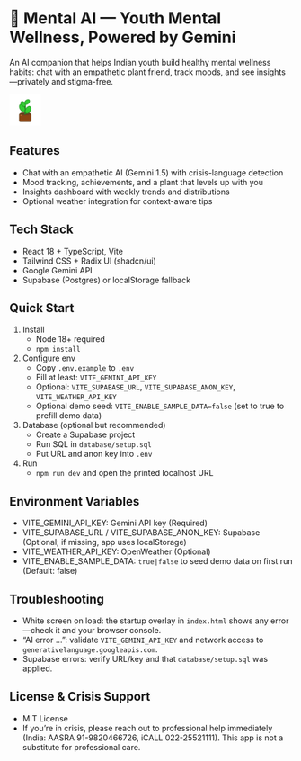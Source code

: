 # 🧠 Mental AI — Youth Mental Wellness, Powered by Gemini

An AI companion that helps Indian youth build healthy mental wellness habits: chat with an empathetic plant friend, track moods, and see insights—privately and stigma-free.

<img src="public/plant-favicon.svg" height="56" alt="Mental AI" />

## Features
- Chat with an empathetic AI (Gemini 1.5) with crisis-language detection
- Mood tracking, achievements, and a plant that levels up with you
- Insights dashboard with weekly trends and distributions
- Optional weather integration for context-aware tips

## Tech Stack
- React 18 + TypeScript, Vite
- Tailwind CSS + Radix UI (shadcn/ui)
- Google Gemini API
- Supabase (Postgres) or localStorage fallback

## Quick Start
1) Install
   - Node 18+ required
   - `npm install`
2) Configure env
   - Copy `.env.example` to `.env`
   - Fill at least: `VITE_GEMINI_API_KEY`
   - Optional: `VITE_SUPABASE_URL`, `VITE_SUPABASE_ANON_KEY`, `VITE_WEATHER_API_KEY`
   - Optional demo seed: `VITE_ENABLE_SAMPLE_DATA=false` (set to true to prefill demo data)
3) Database (optional but recommended)
   - Create a Supabase project
   - Run SQL in `database/setup.sql`
   - Put URL and anon key into `.env`
4) Run
   - `npm run dev` and open the printed localhost URL

## Environment Variables
- VITE_GEMINI_API_KEY: Gemini API key (Required)
- VITE_SUPABASE_URL / VITE_SUPABASE_ANON_KEY: Supabase (Optional; if missing, app uses localStorage)
- VITE_WEATHER_API_KEY: OpenWeather (Optional)
- VITE_ENABLE_SAMPLE_DATA: `true|false` to seed demo data on first run (Default: false)

## Troubleshooting
- White screen on load: the startup overlay in `index.html` shows any error—check it and your browser console.
- “AI error …”: validate `VITE_GEMINI_API_KEY` and network access to `generativelanguage.googleapis.com`.
- Supabase errors: verify URL/key and that `database/setup.sql` was applied.

## License & Crisis Support
- MIT License
- If you’re in crisis, please reach out to professional help immediately (India: AASRA 91-9820466726, iCALL 022-25521111). This app is not a substitute for professional care.
